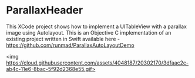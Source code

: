 # ParallaxHeader
This XCode project shows how to implement a UITableView with a parallax image using Autolayout.
This is an Objective C implementation of an existing project written in Swift available here - https://github.com/runmad/ParallaxAutoLayoutDemo

<img https://cloud.githubusercontent.com/assets/4048187/20302170/3dfaac2c-ab4c-11e6-8bac-5f92d2368e55.gif></img>
